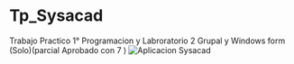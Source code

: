 # Tp_Sysacad
Trabajo Practico 1° Programacion y Labroratorio 2 Grupal y Windows form (Solo)(parcial Aprobado con 7 )
![Aplicacion Sysacad](SYSACAD%2023.PNG)
